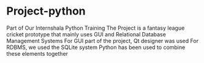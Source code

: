 # Project-python
Part of Our Internshala Python Training
The Project is a fantasy league cricket prototype that mainly uses GUI and Relational Database Management Systems
For GUI part of the project, Qt designer was used
For RDBMS, we used the SQLite system
Python has been used to combine these elements together
